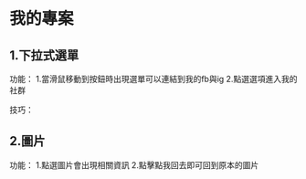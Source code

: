 # 我的專案
## 1.下拉式選單

功能：
     1.當滑鼠移動到按鈕時出現選單可以連結到我的fb與ig
     2.點選選項進入我的社群

技巧：

## 2.圖片
功能：
     1.點選圖片會出現相關資訊
     2.點擊點我回去即可回到原本的圖片
